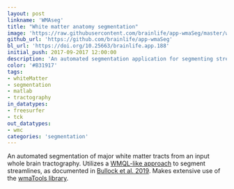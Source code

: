 ```yaml
---
layout: post
linkname: 'WMAseg'
title: "White matter anatomy segmentation"
image: 'https://raw.githubusercontent.com/brainlife/app-wmaSeg/master/wmaSeg.png'
github_url: 'https://github.com/brainlife/app-wmaSeg'
bl_url: 'https://doi.org/10.25663/brainlife.app.188'
initial_push: 2017-09-2017 12:00:00
description: 'An automated segmentation application for segmenting streamline tractography into known anatomical tracts.'
color: '#B31917'
tags:
- whiteMatter
- segmentation
- matlab
- tractography
in_datatypes:
- freesurfer
- tck
out_datatypes:
- wmc
categories: 'segmentation'
---
```


An automated segmentation of major white matter tracts from an input whole brain tractography. Utilizes a [WMQL-like approach](https://tract-querier.readthedocs.io/en/latest/) to segment streamlines, as documented in [Bullock et al. 2019](https://doi.org/10.1007/s00429-019-01907-8). Makes extensive use of the [wmaTools library](https://github.com/DanNBullock/wma_tools).